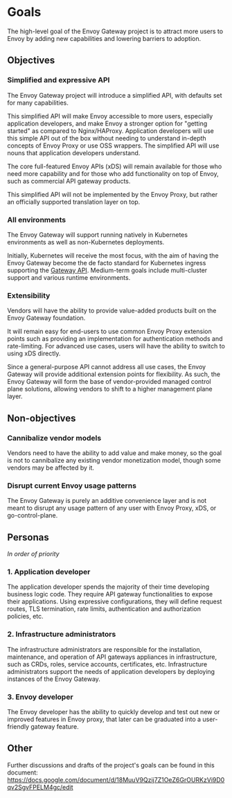 # Goals

The high-level goal of the Envoy Gateway project is to attract more users to Envoy by adding new capabilities 
and lowering barriers to adoption.

## Objectives

### Simplified and expressive API
The Envoy Gateway project will introduce a simplified API, with defaults set for many capabilities.

This simplified API will make Envoy accessible to more users, especially application developers, and make Envoy a 
stronger option for "getting started" as compared to Nginx/HAProxy. Application developers will use this simple API
out of the box without needing to understand in-depth concepts of Envoy Proxy or use OSS wrappers. 
The simplified API will use nouns that application developers understand.

The core full-featured Envoy APIs (xDS) will remain available for those who need more capability and for those who 
add functionality on top of Envoy, such as commercial API gateway products.

This simplified API will not be implemented by the Envoy Proxy, but rather an officially supported translation layer 
on top.

### All environments
The Envoy Gateway will support running natively in Kubernetes environments as well as non-Kubernetes deployments.

Initially, Kubernetes will receive the most focus, with the aim of having the Envoy Gateway become the de facto 
standard for Kubernetes ingress supporting the [Gateway API](https://gateway-api.sigs.k8s.io/). 
Medium-term goals include multi-cluster support and various runtime environments.

### Extensibility
Vendors will have the ability to provide value-added products built on the Envoy Gateway foundation.

It will remain easy for end-users to use common Envoy Proxy extension points such as providing an implementation for 
authentication methods and rate-limiting. For advanced use cases, users will have the ability to switch to using xDS 
directly.

Since a general-purpose API cannot address all use cases, the Envoy Gateway will provide additional extension points 
for flexibility. As such, the Envoy Gateway will form the base of vendor-provided managed control plane solutions, 
allowing vendors to shift to a higher management plane layer.

## Non-objectives

### Cannibalize vendor models
Vendors need to have the ability to add value and make money, so the goal is not to cannibalize any existing vendor 
monetization model, though some vendors may be affected by it.

### Disrupt current Envoy usage patterns
The Envoy Gateway is purely an additive convenience layer and is not meant to disrupt any usage pattern of any user 
with Envoy Proxy, xDS, or go-control-plane.

## Personas
_In order of priority_

### 1. Application developer
The application developer spends the majority of their time developing business logic code. They require API gateway 
functionalities to expose their applications. Using expressive configurations, they will define request routes,
TLS termination, rate limits, authentication and authorization policies, etc.

### 2. Infrastructure administrators
The infrastructure administrators are responsible for the installation, maintenance, and operation of
API gateways appliances in infrastructure, such as CRDs, roles, service accounts, certificates, etc.
Infrastructure administrators support the needs of application developers by deploying instances of the Envoy Gateway.

### 3. Envoy developer
The Envoy developer has the ability to quickly develop and test out new or improved features in Envoy proxy, 
that later can be graduated into a user-friendly gateway feature.

## Other

Further discussions and drafts of the project's goals can be found in this document:
https://docs.google.com/document/d/18MuuV9Qzij7Z1OeZ6GrOURKzVi9D0qv2SgvFPELM4gc/edit

